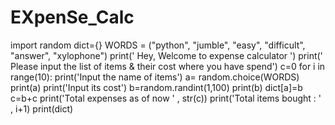 # EXpenSe_Calc
import random
dict={}
WORDS = ("python", "jumble", "easy", "difficult", "answer",  "xylophone")
print('     Hey, Welcome to expense calculator   ')
print(' Please input the list of items & their cost where you have spend')
c=0
for i in range(10):
    print('Input the name of items')
    a= random.choice(WORDS)
    print(a)
    print('Input its cost')
    b=random.randint(1,100)
    print(b)
    dict[a]=b
    c=b+c
    print('Total expenses as of now ' , str(c))
print('Total items bought : ' , i+1)
print(dict)
